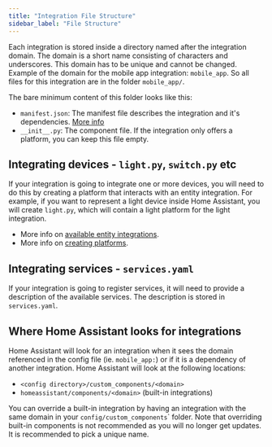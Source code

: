 ```yaml
---
title: "Integration File Structure"
sidebar_label: "File Structure"
---
```


Each integration is stored inside a directory named after the integration domain. The domain is a short name consisting of characters and underscores. This domain has to be unique and cannot be changed. Example of the domain for the mobile app integration: `mobile_app`. So all files for this integration are in the folder `mobile_app/`.

The bare minimum content of this folder looks like this:

 - `manifest.json`: The manifest file describes the integration and it's dependencies. [More info](creating_integration_manifest.md)
 - `__init__.py`: The component file. If the integration only offers a platform, you can keep this file empty.

## Integrating devices - `light.py`, `switch.py` etc

If your integration is going to integrate one or more devices, you will need to do this by creating a platform that interacts with an entity integration. For example, if you want to represent a light device inside Home Assistant, you will create `light.py`, which will contain a light platform for the light integration.

- More info on [available entity integrations](entity_index.md).
- More info on [creating platforms](creating_platform_index.md).

## Integrating services - `services.yaml`

If your integration is going to register services, it will need to provide a description of the available services. The description is stored in `services.yaml`.

## Where Home Assistant looks for integrations

Home Assistant will look for an integration when it sees the domain referenced in the config file (ie. `mobile_app:`) or if it is a dependency of another integration. Home Assistant will look at the following locations:

 * `<config directory>/custom_components/<domain>`
 * `homeassistant/components/<domain>` (built-in integrations)

You can override a built-in integration by having an integration with the same domain in your `config/custom_components`</code>` folder. Note that overriding built-in components is not recommended as you will no longer get updates. It is recommended to pick a unique name.
